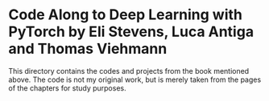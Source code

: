 # Code Along to Deep Learning with PyTorch by Eli Stevens, Luca Antiga and Thomas Viehmann

This directory contains the codes and projects from the book mentioned above.
The code is not my original work, but is merely taken from the pages of the chapters
for study purposes.